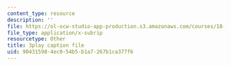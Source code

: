 ```yaml
---
content_type: resource
description: ''
file: https://ol-ocw-studio-app-production.s3.amazonaws.com/courses/18-01sc-single-variable-calculus-fall-2010/904315984ec054b5b1a7267b1ca377f6_Nv3C7q88MqA.vtt
file_type: application/x-subrip
resourcetype: Other
title: 3play caption file
uid: 90431598-4ec0-54b5-b1a7-267b1ca377f6
---
```

